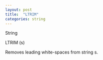 ```yaml
---
layout: post
title:  "LTRIM"
categories: string
---
```

String

LTRIM (s)

Removes leading white-spaces from string s.

